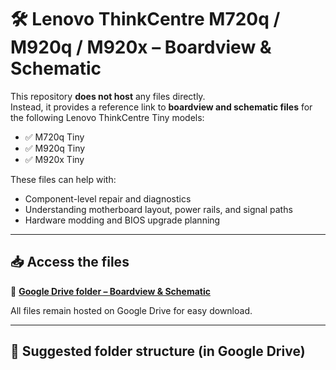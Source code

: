 # 🛠️ Lenovo ThinkCentre M720q / M920q / M920x – Boardview & Schematic

This repository **does not host** any files directly.  
Instead, it provides a reference link to **boardview and schematic files** for the following Lenovo ThinkCentre Tiny models:
- ✅ M720q Tiny
- ✅ M920q Tiny
- ✅ M920x Tiny

These files can help with:
- Component-level repair and diagnostics
- Understanding motherboard layout, power rails, and signal paths
- Hardware modding and BIOS upgrade planning

---

## 📥 Access the files

🔗 [**Google Drive folder – Boardview & Schematic**](https://drive.google.com/drive/folders/1PbOBiAmKG6ls85OmZaaPQPaNJitxXBxA?usp=sharing)

All files remain hosted on Google Drive for easy download.

---

## 📂 Suggested folder structure (in Google Drive)

